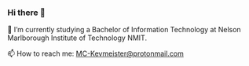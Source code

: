 ### Hi there 👋

🌱 I’m currently studying a Bachelor of Information Technology at Nelson Marlborough Institute of Technology NMIT.

📫 How to reach me: MC-Kevmeister@protonmail.com

<!--
**MCKevmeister/mckevmeister** is a ✨ _special_ ✨ repository because its `README.md` (this file) appears on your GitHub profile.

Here are some ideas to get you started:

- 🔭 I’m currently working on ...
- 🌱 I’m currently learning ...
- 👯 I’m looking to collaborate on ...
- 🤔 I’m looking for help with ...
- 💬 Ask me about ...
- 📫 How to reach me: ...
- 😄 Pronouns: ...
- ⚡ Fun fact: ...
-->
